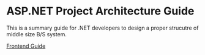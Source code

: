 # ASP.NET Project Architecture Guide

This is a summary guide for .NET developers to design a proper strucutre of middle size B/S system.

[Frontend Guide][ref01]


[ref01]: https://github.com/kenj3/NET-Project-Architecture/blob/master/Frontend-Guide.md  "Frontend-Guide"
